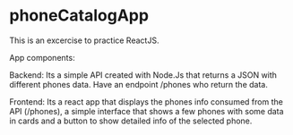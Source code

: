 # phoneCatalogApp
This is an excercise to practice ReactJS.

App components:

Backend:
Its a simple API created with Node.Js that returns a JSON with different phones data. 
Have an endpoint /phones who return the data. 


Frontend:
Its a react app that displays the phones info consumed from the API (/phones), 
a simple interface that shows a few phones with some data in cards and a button to show detailed info of the selected phone.
